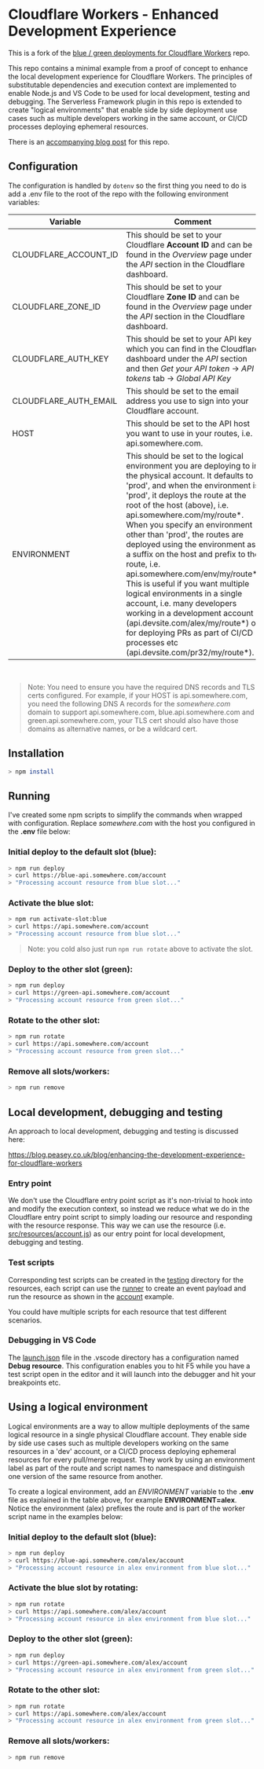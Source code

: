 # Cloudflare Workers - Enhanced Development Experience

This is a fork of the [blue / green deployments for Cloudflare Workers](https://github.com/peasey/cloudflare-workers-blue-green-poc) repo.

This repo contains a minimal example from a proof of concept to enhance the local development experience for Cloudflare Workers. The principles of substitutable dependencies and execution context are implemented to enable Node.js and VS Code to be used for local development, testing and debugging. The Serverless Framework plugin in this repo is extended to create "logical environments" that enable side by side deployment use cases such as multiple developers working in the same account, or CI/CD processes deploying ephemeral resources.

There is an [accompanying blog post](https://blog.peasey.co.uk/blog/enhancing-the-development-experience-for-cloudflare-workers) for this repo.

## Configuration

The configuration is handled by `dotenv` so the first thing you need to do is add a .env file to the root of the repo with the following environment variables:

| Variable              | Comment                                                                                                                                                                                                                                                                                                                                                                                                                                                                                                                                                                                                                                                                                           |
| --------------------- | ------------------------------------------------------------------------------------------------------------------------------------------------------------------------------------------------------------------------------------------------------------------------------------------------------------------------------------------------------------------------------------------------------------------------------------------------------------------------------------------------------------------------------------------------------------------------------------------------------------------------------------------------------------------------------------------------- |
| CLOUDFLARE_ACCOUNT_ID | This should be set to your Cloudflare **Account ID** and can be found in the _Overview_ page under the _API_ section in the Cloudflare dashboard.                                                                                                                                                                                                                                                                                                                                                                                                                                                                                                                                                 |
| CLOUDFLARE_ZONE_ID    | This should be set to your Cloudflare **Zone ID** and can be found in the _Overview_ page under the _API_ section in the Cloudflare dashboard.                                                                                                                                                                                                                                                                                                                                                                                                                                                                                                                                                    |
| CLOUDFLARE_AUTH_KEY   | This should be set to your API key which you can find in the Cloudflare dashboard under the _API_ section and then _Get your API token_ -> _API tokens_ tab -> _Global API Key_                                                                                                                                                                                                                                                                                                                                                                                                                                                                                                                   |
| CLOUDFLARE_AUTH_EMAIL | This should be set to the email address you use to sign into your Cloudflare account.                                                                                                                                                                                                                                                                                                                                                                                                                                                                                                                                                                                                             |
| HOST                  | This should be set to the API host you want to use in your routes, i.e. api.somewhere.com.                                                                                                                                                                                                                                                                                                                                                                                                                                                                                                                                                                                                        |
| ENVIRONMENT           | This should be set to the logical environment you are deploying to in the physical account. It defaults to 'prod', and when the environment is 'prod', it deploys the route at the root of the host (above), i.e. api.somewhere.com/my/route*. When you specify an environment other than 'prod', the routes are deployed using the environment as a suffix on the host and prefix to the route, i.e. api.somewhere.com/env/my/route*. This is useful if you want multiple logical environments in a single account, i.e. many developers working in a development account (api.devsite.com/alex/my/route*) or for deploying PRs as part of CI/CD processes etc (api.devsite.com/pr32/my/route*). |

<br>

> Note: You need to ensure you have the required DNS records and TLS certs configured. For example, if your HOST is api.somewhere.com, you need the following DNS A records for the _somewhere.com_ domain to support api.somewhere.com, blue.api.somewhere.com and green.api.somewhere.com, your TLS cert should also have those domains as alternative names, or be a wildcard cert.

## Installation

```bash
> npm install
```

## Running

I've created some npm scripts to simplify the commands when wrapped with configuration. Replace _somewhere.com_ with the host you configured in the **.env** file below:

### Initial deploy to the default slot (blue):

```bash
> npm run deploy
> curl https://blue-api.somewhere.com/account
> "Processing account resource from blue slot..."
```

### Activate the blue slot:

```bash
> npm run activate-slot:blue
> curl https://api.somewhere.com/account
> "Processing account resource from blue slot..."
```

> Note: you cold also just run `npm run rotate` above to activate the slot.

### Deploy to the other slot (green):

```bash
> npm run deploy
> curl https://green-api.somewhere.com/account
> "Processing account resource from green slot..."
```

### Rotate to the other slot:

```bash
> npm run rotate
> curl https://api.somewhere.com/account
> "Processing account resource from green slot..."
```

### Remove all slots/workers:

```bash
> npm run remove
```

## Local development, debugging and testing

An approach to local development, debugging and testing is discussed here:

https://blog.peasey.co.uk/blog/enhancing-the-development-experience-for-cloudflare-workers

### Entry point

We don't use the Cloudflare entry point script as it's non-trivial to hook into and modify the execution context, so instead we reduce what we do in the Cloudflare entry point script to simply loading our resource and responding with the resource response. This way we can use the resource (i.e. [src/resources/account.js](./src/resources/account.js)) as our entry point for local development, debugging and testing.

### Test scripts

Corresponding test scripts can be created in the [testing](./testing) directory for the resources, each script can use the [runner](testing/runner.js) to create an event payload and run the resource as shown in the [account](./testing/resources/account.js) example.

You could have multiple scripts for each resource that test different scenarios.

### Debugging in VS Code

The [launch.json](./.vscode/launch.json) file in the .vscode directory has a configuration named **Debug resource**. This configuration enables you to hit F5 while you have a test script open in the editor and it will launch into the debugger and hit your breakpoints etc.

## Using a logical environment

Logical environments are a way to allow multiple deployments of the same logical resource in a single physical Cloudflare account. They enable side by side use cases such as multiple developers working on the same resources in a 'dev' account, or a CI/CD process deploying ephemeral resources for every pull/merge request. They work by using an environment label as part of the route and script names to namespace and distinguish one version of the same resource from another.

To create a logical environment, add an _ENVIRONMENT_ variable to the **.env** file as explained in the table above, for example **ENVIRONMENT=alex**. Notice the environment (alex) prefixes the route and is part of the worker script name in the examples below:

### Initial deploy to the default slot (blue):

```bash
> npm run deploy
> curl https://blue-api.somewhere.com/alex/account
> "Processing account resource in alex environment from blue slot..."
```

### Activate the blue slot by rotating:

```bash
> npm run rotate
> curl https://api.somewhere.com/alex/account
> "Processing account resource in alex environment from blue slot..."
```

### Deploy to the other slot (green):

```bash
> npm run deploy
> curl https://green-api.somewhere.com/alex/account
> "Processing account resource in alex environment from green slot..."
```

### Rotate to the other slot:

```bash
> npm run rotate
> curl https://api.somewhere.com/alex/account
> "Processing account resource in alex environment from green slot..."
```

### Remove all slots/workers:

```bash
> npm run remove
```
